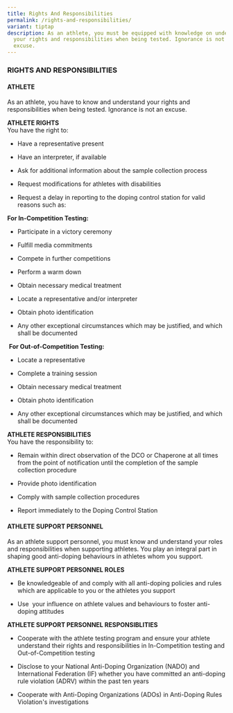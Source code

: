 ```yaml
---
title: Rights And Responsibilities
permalink: /rights-and-responsibilities/
variant: tiptap
description: As an athlete, you must be equipped with knowledge on understanding
  your rights and responsibilities when being tested. Ignorance is not an
  excuse.
---
```

<h3><strong>RIGHTS AND RESPONSIBILITIES</strong></h3><p></p><h4><strong>ATHLETE</strong></h4><p>As an athlete, you have to know and understand your rights and responsibilities when being tested. Ignorance is not an excuse.</p><p></p><p><strong>ATHLETE RIGHTS</strong> <br>You have the right to:</p><ul data-tight="true" class="tight"><li><p>Have a representative present</p></li><li><p>Have an interpreter, if available</p></li><li><p>Ask for additional information about the sample collection process</p></li><li><p>Request modifications for athletes with disabilities</p></li><li><p>Request a delay in reporting to the doping control station for valid reasons such as:</p></li></ul><p><strong>For In-Competition Testing:</strong></p><ul data-tight="true" class="tight"><li><p>Participate in a victory ceremony</p></li><li><p>Fulfill media commitments</p></li><li><p>Compete in further competitions</p></li><li><p>Perform a warm down</p></li><li><p>Obtain necessary medical treatment</p></li><li><p>Locate a representative and/or interpreter</p></li><li><p>Obtain photo identification</p></li><li><p>Any other exceptional circumstances which may be justified, and which shall be documented</p></li></ul><p></p><p>&nbsp;<strong>For Out-of-Competition Testing:</strong></p><ul data-tight="true" class="tight"><li><p>Locate a representative</p></li><li><p>Complete a training session</p></li><li><p>Obtain necessary medical treatment</p></li><li><p>Obtain photo identification</p></li><li><p>Any other exceptional circumstances which may be justified, and which shall be documented</p></li></ul><p><strong>ATHLETE RESPONSIBILITIES</strong> <br>You have the responsibility to:</p><ul data-tight="true" class="tight"><li><p>Remain within direct observation of the DCO or Chaperone at all times from the point of notification until the completion of the sample collection procedure</p></li><li><p>Provide photo identification</p></li><li><p>Comply with sample collection procedures</p></li><li><p>Report immediately to the Doping Control Station</p></li></ul><p></p><h4><strong>ATHLETE SUPPORT PERSONNEL</strong></h4><p>As an athlete support personnel,&nbsp;you must know and understand your roles and responsibilities when supporting athletes. You play an integral part in shaping good anti-doping behaviours in athletes whom you support.</p><p></p><p><strong>ATHLETE&nbsp;SUPPORT PERSONNEL ROLES</strong></p><ul data-tight="true" class="tight"><li><p>Be knowledgeable of and comply with all anti-doping policies and rules which are applicable to you or the athletes you support</p></li><li><p>Use&nbsp;&nbsp;your influence on athlete values and behaviours to foster anti-doping attitudes</p></li></ul><p><strong>ATHLETE SUPPORT PERSONNEL RESPONSIBLITIES</strong></p><ul data-tight="true" class="tight"><li><p>Cooperate with the athlete testing program and ensure your athlete understand their rights and responsibilities in In-Competition testing and Out-of-Competition testing</p></li><li><p>Disclose to your National Anti-Doping Organization (NADO) and International Federation (IF) whether you have committed an anti-doping rule violation (ADRV) within the past ten years</p></li><li><p>Cooperate with Anti-Doping Organizations (ADOs) in Anti-Doping Rules Violation's investigations</p></li></ul><p></p>
